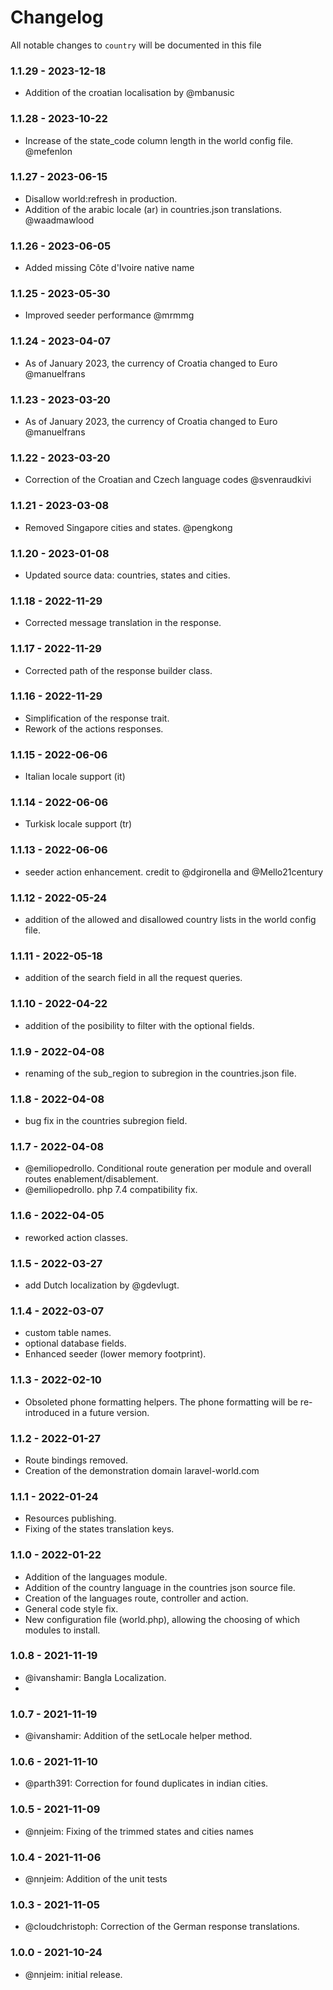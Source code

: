 # Changelog

All notable changes to `country` will be documented in this file

### 1.1.29 - 2023-12-18
- Addition of the croatian localisation by @mbanusic

### 1.1.28 - 2023-10-22
- Increase of the state_code column length in the world config file. @mefenlon

### 1.1.27 - 2023-06-15
- Disallow world:refresh in production.
- Addition of the arabic locale (ar) in countries.json translations. @waadmawlood

### 1.1.26 - 2023-06-05
- Added missing Côte d'Ivoire native name

### 1.1.25 - 2023-05-30
- Improved seeder performance @mrmmg

### 1.1.24 - 2023-04-07
- As of January 2023, the currency of Croatia changed to Euro @manuelfrans

### 1.1.23 - 2023-03-20
- As of January 2023, the currency of Croatia changed to Euro @manuelfrans

### 1.1.22 - 2023-03-20
- Correction of the Croatian and Czech language codes @svenraudkivi

### 1.1.21 - 2023-03-08
- Removed Singapore cities and states. @pengkong

### 1.1.20 - 2023-01-08
- Updated source data: countries, states and cities.

### 1.1.18 - 2022-11-29
- Corrected message translation in the response.

### 1.1.17 - 2022-11-29
- Corrected path of the response builder class.

### 1.1.16 - 2022-11-29
- Simplification of the response trait.
- Rework of the actions responses.

### 1.1.15 - 2022-06-06
- Italian locale support (it)

### 1.1.14 - 2022-06-06
- Turkisk locale support (tr)

### 1.1.13 - 2022-06-06
- seeder action enhancement. credit to @dgironella and @Mello21century

### 1.1.12 - 2022-05-24
- addition of the allowed and disallowed country lists in the world config file.  

### 1.1.11 - 2022-05-18
- addition of the search field in all the request queries.

### 1.1.10 - 2022-04-22
- addition of the posibility to filter with the optional fields.

### 1.1.9 - 2022-04-08
- renaming of the sub_region to subregion in the countries.json file.  

### 1.1.8 - 2022-04-08
- bug fix in the countries subregion field.  

### 1.1.7 - 2022-04-08
- @emiliopedrollo. Conditional route generation per module and overall routes enablement/disablement.
- @emiliopedrollo. php 7.4 compatibility fix.

### 1.1.6 - 2022-04-05
- reworked action classes.

### 1.1.5 - 2022-03-27
- add Dutch localization by @gdevlugt.

### 1.1.4 - 2022-03-07
- custom table names.
- optional database fields.
- Enhanced seeder (lower memory footprint).

### 1.1.3 - 2022-02-10
- Obsoleted phone formatting helpers. The phone formatting will be re-introduced in a future version.

### 1.1.2 - 2022-01-27
- Route bindings removed.
- Creation of the demonstration domain laravel-world.com

### 1.1.1 - 2022-01-24
- Resources publishing.
- Fixing of the states translation keys.

### 1.1.0 - 2022-01-22
- Addition of the languages module.
- Addition of the country language in the countries json source file.
- Creation of the languages route, controller and action.
- General code style fix.
- New configuration file (world.php), allowing the choosing of which modules to install.

### 1.0.8 - 2021-11-19
- @ivanshamir: Bangla Localization.
- 
### 1.0.7 - 2021-11-19
- @ivanshamir: Addition of the setLocale helper method.

### 1.0.6 - 2021-11-10
- @parth391: Correction for found duplicates in  indian cities.

### 1.0.5 - 2021-11-09
- @nnjeim: Fixing of the trimmed states and cities names

### 1.0.4 - 2021-11-06
- @nnjeim: Addition of the unit tests

### 1.0.3 - 2021-11-05
- @cloudchristoph: Correction of the German response translations.

### 1.0.0 - 2021-10-24
- @nnjeim: initial release.
